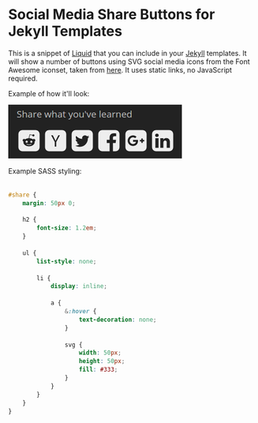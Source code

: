 # Social Media Share Buttons for Jekyll Templates

This is a snippet of [Liquid](https://shopify.github.io/liquid/) that you can
include in your [Jekyll](https://jekyllrb.com/) templates. It will show a
number of buttons using SVG social media icons from the Font Awesome iconset,
taken from [here](https://github.com/encharm/Font-Awesome-SVG-PNG). It uses
static links, no JavaScript required.

Example of how it'll look:

![example screenshot](https://raw.githubusercontent.com/RomkeVdMeulen/jekyll-share-links/master/example.png)

Example SASS styling:

```scss

#share {
    margin: 50px 0;

    h2 {
        font-size: 1.2em;
    }

    ul {
        list-style: none;

        li {
            display: inline;

            a {
                &:hover {
                    text-decoration: none;
                }

                svg {
                    width: 50px;
                    height: 50px;
                    fill: #333;
                }
            }
        }
    }
}
```

